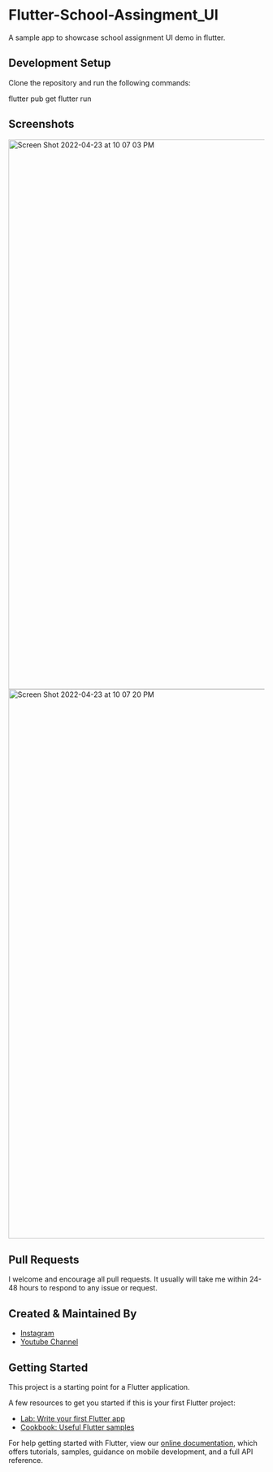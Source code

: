 # Flutter-School-Assingment_UI

A sample app to showcase school assignment UI demo in flutter.


## Development Setup

Clone the repository and run the following commands:

flutter pub get
flutter run


## Screenshots

<img width="1080" alt="Screen Shot 2022-04-23 at 10 07 03 PM" src="https://user-images.githubusercontent.com/14290499/164926255-f08b6161-3457-4fc6-8d39-9586710a35c2.png">


<img width="1080" alt="Screen Shot 2022-04-23 at 10 07 20 PM" src="https://user-images.githubusercontent.com/14290499/164924830-c471a2d4-e0f5-4a2f-b76f-e2c9edf5fa92.png">

     
## Pull Requests

I welcome and encourage all pull requests. It usually will take me within 24-48 hours to respond to any issue or request.


## Created & Maintained By

- [Instagram](https://www.instagram.com/faiz.rhm)
- [Youtube Channel](https://www.youtube.com/channel/UCM1OzZsZ5FQIg01vdKGAw7g)


## Getting Started

This project is a starting point for a Flutter application.

A few resources to get you started if this is your first Flutter project:

- [Lab: Write your first Flutter app](https://www.instagram.com/faiz.rhm)
- [Cookbook: Useful Flutter samples](https://flutter.dev/docs/cookbook)

For help getting started with Flutter, view our
[online documentation](https://flutter.dev/docs), which offers tutorials,
samples, guidance on mobile development, and a full API reference.
